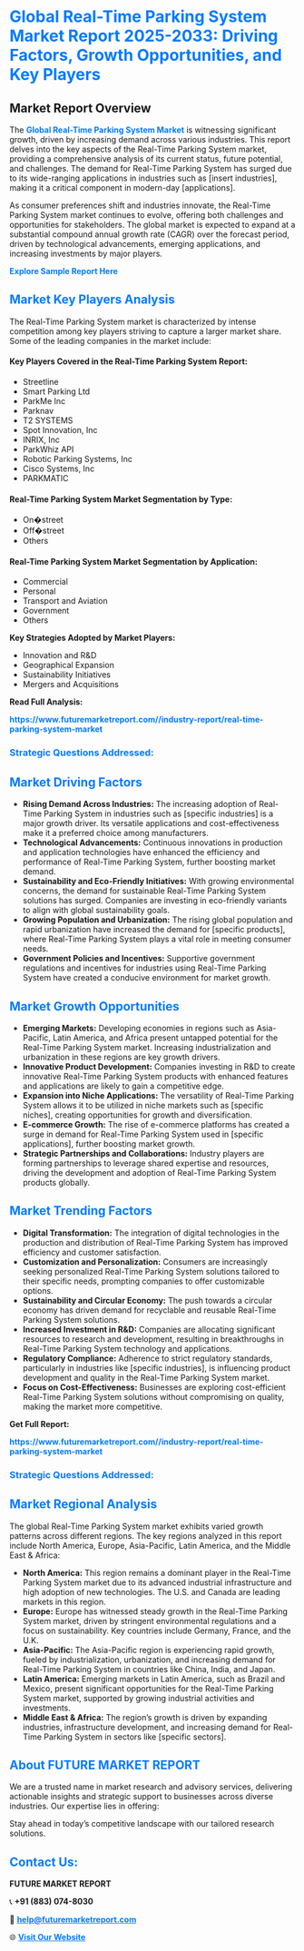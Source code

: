 <h1 style="color: #007BFF;">Global Real-Time Parking System Market Report 2025-2033: Driving Factors, Growth Opportunities, and Key Players</h1>

<section id="overview">
<h2>Market Report Overview</h2>
<p>The <a href="https://www.futuremarketreport.com//industry-report/real-time-parking-system-market" style="color: #007BFF; text-decoration: none;"><strong>Global Real-Time Parking System Market</strong></a> is witnessing significant growth, driven by increasing demand across various industries. This report delves into the key aspects of the Real-Time Parking System market, providing a comprehensive analysis of its current status, future potential, and challenges. The demand for Real-Time Parking System has surged due to its wide-ranging applications in industries such as [insert industries], making it a critical component in modern-day [applications].</p>
<p>As consumer preferences shift and industries innovate, the Real-Time Parking System market continues to evolve, offering both challenges and opportunities for stakeholders. The global market is expected to expand at a substantial compound annual growth rate (CAGR) over the forecast period, driven by technological advancements, emerging applications, and increasing investments by major players.</p>
</section>

<section id="overview">
<p><a href="https://www.futuremarketreport.com//request-sample/reportId=47380" style="color: #007BFF; text-decoration: none;"><strong>Explore Sample Report Here</strong></a></p>
</section>

<section id="key-players">
<h2 style="color: #007BFF;">Market Key Players Analysis</h2>
<p>The Real-Time Parking System market is characterized by intense competition among key players striving to capture a larger market share. Some of the leading companies in the market include:</p>
<h4>Key Players Covered in the Real-Time Parking System Report:</h4>
<ul><li>Streetline</li><li>Smart Parking Ltd</li><li>ParkMe Inc</li><li>Parknav</li><li>T2 SYSTEMS</li><li>Spot Innovation, Inc</li><li>INRIX, Inc</li><li>ParkWhiz API</li><li>Robotic Parking Systems, Inc</li><li>Cisco Systems, Inc</li><li>PARKMATIC</li></ul>
<h4>Real-Time Parking System Market Segmentation by Type:</h4>
<ul><li>On�street</li><li>Off�street</li><li>Others</li></ul>

<h4>Real-Time Parking System Market Segmentation by Application:</h4>
<ul><li>Commercial</li><li>Personal</li><li>Transport and Aviation</li><li>Government</li><li>Others</li></ul>
<p><strong>Key Strategies Adopted by Market Players:</strong></p>
<ul>
<li>Innovation and R&D</li>
<li>Geographical Expansion</li>
<li>Sustainability Initiatives</li>
<li>Mergers and Acquisitions</li>
</ul>
</section>

<section>
<p><strong>Read Full Analysis: </strong></p><a href="https://www.futuremarketreport.com//industry-report/real-time-parking-system-market" style="color: #007BFF; text-decoration: none;"><strong>https://www.futuremarketreport.com//industry-report/real-time-parking-system-market</strong></a>
<h3 style="color: #007BFF;">Strategic Questions Addressed:</h3>
</section>

<section id="driving-factors">
<h2 style="color: #007BFF;">Market Driving Factors</h2>
<ul>
<li><strong>Rising Demand Across Industries:</strong> The increasing adoption of Real-Time Parking System in industries such as [specific industries] is a major growth driver. Its versatile applications and cost-effectiveness make it a preferred choice among manufacturers.</li>
<li><strong>Technological Advancements:</strong> Continuous innovations in production and application technologies have enhanced the efficiency and performance of Real-Time Parking System, further boosting market demand.</li>
<li><strong>Sustainability and Eco-Friendly Initiatives:</strong> With growing environmental concerns, the demand for sustainable Real-Time Parking System solutions has surged. Companies are investing in eco-friendly variants to align with global sustainability goals.</li>
<li><strong>Growing Population and Urbanization:</strong> The rising global population and rapid urbanization have increased the demand for [specific products], where Real-Time Parking System plays a vital role in meeting consumer needs.</li>
<li><strong>Government Policies and Incentives:</strong> Supportive government regulations and incentives for industries using Real-Time Parking System have created a conducive environment for market growth.</li>
</ul>
</section>

<section id="growth-opportunities">
<h2 style="color: #007BFF;">Market Growth Opportunities</h2>
<ul>
<li><strong>Emerging Markets:</strong> Developing economies in regions such as Asia-Pacific, Latin America, and Africa present untapped potential for the Real-Time Parking System market. Increasing industrialization and urbanization in these regions are key growth drivers.</li>
<li><strong>Innovative Product Development:</strong> Companies investing in R&D to create innovative Real-Time Parking System products with enhanced features and applications are likely to gain a competitive edge.</li>
<li><strong>Expansion into Niche Applications:</strong> The versatility of Real-Time Parking System allows it to be utilized in niche markets such as [specific niches], creating opportunities for growth and diversification.</li>
<li><strong>E-commerce Growth:</strong> The rise of e-commerce platforms has created a surge in demand for Real-Time Parking System used in [specific applications], further boosting market growth.</li>
<li><strong>Strategic Partnerships and Collaborations:</strong> Industry players are forming partnerships to leverage shared expertise and resources, driving the development and adoption of Real-Time Parking System products globally.</li>
</ul>
</section>

<section id="trending-factors">
<h2 style="color: #007BFF;">Market Trending Factors</h2>
<ul>
<li><strong>Digital Transformation:</strong> The integration of digital technologies in the production and distribution of Real-Time Parking System has improved efficiency and customer satisfaction.</li>
<li><strong>Customization and Personalization:</strong> Consumers are increasingly seeking personalized Real-Time Parking System solutions tailored to their specific needs, prompting companies to offer customizable options.</li>
<li><strong>Sustainability and Circular Economy:</strong> The push towards a circular economy has driven demand for recyclable and reusable Real-Time Parking System solutions.</li>
<li><strong>Increased Investment in R&D:</strong> Companies are allocating significant resources to research and development, resulting in breakthroughs in Real-Time Parking System technology and applications.</li>
<li><strong>Regulatory Compliance:</strong> Adherence to strict regulatory standards, particularly in industries like [specific industries], is influencing product development and quality in the Real-Time Parking System market.</li>
<li><strong>Focus on Cost-Effectiveness:</strong> Businesses are exploring cost-efficient Real-Time Parking System solutions without compromising on quality, making the market more competitive.</li>
</ul>
</section>

<section>
<p><strong>Get Full Report: </strong></p><a href="https://www.futuremarketreport.com//industry-report/real-time-parking-system-market" style="color: #007BFF; text-decoration: none;"><strong>https://www.futuremarketreport.com//industry-report/real-time-parking-system-market</strong></a>
<h3 style="color: #007BFF;">Strategic Questions Addressed:</h3>
</section>


<section id="regional-analysis">
<h2 style="color: #007BFF;">Market Regional Analysis</h2>
<p>The global Real-Time Parking System market exhibits varied growth patterns across different regions. The key regions analyzed in this report include North America, Europe, Asia-Pacific, Latin America, and the Middle East & Africa:</p>
<ul>
<li><strong>North America:</strong> This region remains a dominant player in the Real-Time Parking System market due to its advanced industrial infrastructure and high adoption of new technologies. The U.S. and Canada are leading markets in this region.</li>
<li><strong>Europe:</strong> Europe has witnessed steady growth in the Real-Time Parking System market, driven by stringent environmental regulations and a focus on sustainability. Key countries include Germany, France, and the U.K.</li>
<li><strong>Asia-Pacific:</strong> The Asia-Pacific region is experiencing rapid growth, fueled by industrialization, urbanization, and increasing demand for Real-Time Parking System in countries like China, India, and Japan.</li>
<li><strong>Latin America:</strong> Emerging markets in Latin America, such as Brazil and Mexico, present significant opportunities for the Real-Time Parking System market, supported by growing industrial activities and investments.</li>
<li><strong>Middle East & Africa:</strong> The region’s growth is driven by expanding industries, infrastructure development, and increasing demand for Real-Time Parking System in sectors like [specific sectors].</li>
</ul>
</section>

<footer>
<h2 style="color: #007BFF;">About FUTURE MARKET REPORT</h2>
<p>We are a trusted name in market research and advisory services, delivering actionable insights and strategic support to businesses across diverse industries. Our expertise lies in offering:</p>

<p>Stay ahead in today’s competitive landscape with our tailored research solutions.</p>

<h2 style="color: #007BFF;">Contact Us:</h2>
<p><strong>FUTURE MARKET REPORT</strong></p>
<p>📞 <strong>+91 (883) 074-8030</strong></p>
<p>📧 <strong><a href="mailto:help@futuremarketreport.com" style="color: #007BFF;">help@futuremarketreport.com</a></strong></p>
<p>🌐 <strong><a href="https://www.futuremarketreport.com/" style="color: #007BFF;">Visit Our Website</a></strong></p>
</footer>